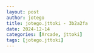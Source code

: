 ```yaml
---
layout: post
author: jotego
title: jotego.jttoki - 3b2a2fa
date: 2024-12-14
categories: [Arcade, jttoki]
tags: [jotego.jttoki]
---
```


